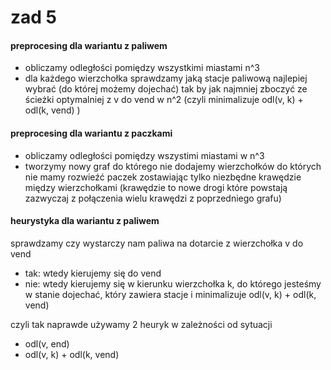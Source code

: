 # zad 5

#### preprocesing dla wariantu z paliwem
* obliczamy odległości pomiędzy wszystkimi miastami n^3
* dla każdego wierzchołka sprawdzamy jaką stacje paliwową najlepiej wybrać (do której możemy dojechać) tak by jak najmniej zboczyć ze ścieżki optymalniej z v do vend w n^2 (czyli minimalizuje odl(v, k) + odl(k, vend) )

#### preprocesing dla wariantu z paczkami
* obliczamy odległości pomiędzy wszystimi miastami w n^3
* tworzymy nowy graf do którego nie dodajemy wierzchołków do których nie mamy rozwieźć paczek zostawiając tylko niezbędne krawędzie między wierzchołkami (krawędzie to nowe drogi które powstają zazwyczaj z połączenia wielu krawędzi z poprzedniego grafu)


#### heurystyka dla wariantu z paliwem

sprawdzamy czy wystarczy nam paliwa na dotarcie z wierzchołka v do vend
* tak: wtedy kierujemy się do vend
* nie: wtedy kierujemy się w kierunku wierzchołka k, do którego jesteśmy w stanie dojechać, który zawiera stacje i minimalizuje odl(v, k) + odl(k, vend)

czyli tak naprawde używamy 2 heuryk w zależności od sytuacji
* odl(v, end)
* odl(v, k) + odl(k, vend)